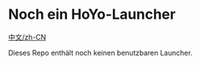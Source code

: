 # Noch ein HoYo-Launcher

[<unk> 中文/zh-CN](/Docs/md/i18n/zh-CN/README.md)

Dieses Repo enthält noch keinen benutzbaren Launcher.
